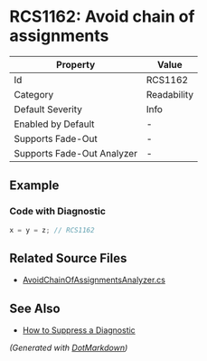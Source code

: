 # RCS1162: Avoid chain of assignments

| Property                    | Value       |
| --------------------------- | ----------- |
| Id                          | RCS1162     |
| Category                    | Readability |
| Default Severity            | Info        |
| Enabled by Default          | \-          |
| Supports Fade\-Out          | \-          |
| Supports Fade\-Out Analyzer | \-          |

## Example

### Code with Diagnostic

```csharp
x = y = z; // RCS1162
```

## Related Source Files

* [AvoidChainOfAssignmentsAnalyzer.cs](../../src/Analyzers/CSharp/Analysis/AvoidChainOfAssignmentsAnalyzer.cs)

## See Also

* [How to Suppress a Diagnostic](../HowToConfigureAnalyzers.md#how-to-suppress-a-diagnostic)

*\(Generated with [DotMarkdown](http://github.com/JosefPihrt/DotMarkdown)\)*